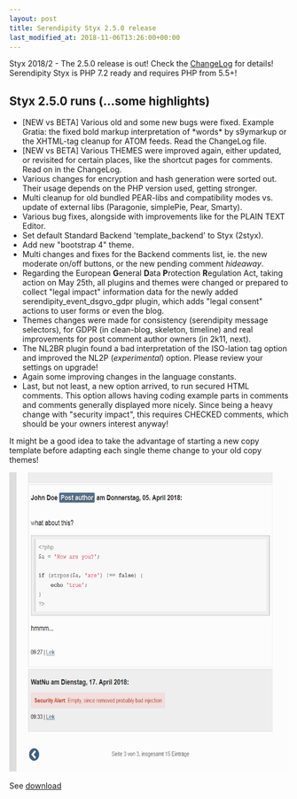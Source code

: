```yaml
---
layout: post
title: Serendipity Styx 2.5.0 release
last_modified_at: 2018-11-06T13:26:00+00:00
---
```


Styx 2018/2 - The 2.5.0 release is out! Check the [ChangeLog](https://github.com/ophian/styx/blob/2.5.0/docs/NEWS) for details!
Serendipity Styx is PHP 7.2 ready and requires PHP from 5.5+!

## Styx 2.5.0 runs (...some highlights)

  - [NEW vs BETA] Various old and some new bugs were fixed. Example Gratia: the fixed bold markup interpretation of \*words\* by s9ymarkup or the XHTML-tag cleanup for ATOM feeds. Read the ChangeLog file.
  - [NEW vs BETA] Various THEMES were improved again, either updated, or revisited for certain places, like the shortcut pages for comments. Read on in the ChangeLog.
  - Various changes for encryption and hash generation were sorted out. Their usage depends on the PHP version used, getting stronger.
  - Multi cleanup for old bundled PEAR-libs and compatibility modes vs. update of external libs (Paragonie, simplePie, Pear, Smarty).
  - Various bug fixes, alongside with improvements like for the PLAIN TEXT Editor.
  - Set default Standard Backend 'template_backend' to Styx (2styx).
  - Add new "bootstrap 4" theme.
  - Multi changes and fixes for the Backend comments list, ie. the new moderate on/off buttons, or the new pending comment _hideaway_.
  - Regarding the European **G**eneral **D**ata **P**rotection **R**egulation Act, taking action on May 25th, all plugins and themes were changed or prepared to collect "legal impact" information data for the newly added serendipity_event_dsgvo_gdpr plugin, which adds "legal consent" actions to user forms or even the blog.
  - Themes changes were made for consistency (serendipity message selectors), for GDPR (in clean-blog, skeleton, timeline) and real improvements for post comment author owners (in 2k11, next).
  - The NL2BR plugin found a bad interpretation of the ISO-lation tag option and improved the NL2P (_experimental_) option. Please review your settings on upgrade!
  - Again some improving changes in the language constants.
  - Last, but not least, a new option arrived, to run secured HTML comments. This option allows having coding example parts in comments and comments generally displayed more nicely. Since being a heavy change with "security impact", this requires CHECKED comments, which should be your owners interest anyway!

It might be a good idea to take the advantage of starting a new copy template before adapting each single theme change to your old copy themes!

<img src="/i/b/improved-comments.png" alt="example of improved comments changes" width="540" height="540">

See [download](https://github.com/ophian/styx/releases/tag/2.5.0)